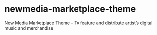 # newmedia-marketplace-theme
New Media Marketplace Theme – To feature and distribute artist’s digital music and merchandise
